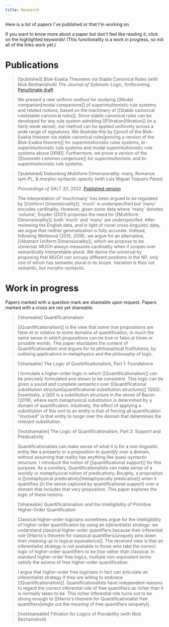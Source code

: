 ```yaml
---
title: Research
---
```


Here is a list of papers I've published or that I'm working on.

If you want to know more about a paper but don't feel like reading it, click on the highlighted keywords! (This functionality is a work in progress, so not all of the links work yet.)

# Publications

>[!published] Blok-Esakia Theorems via Stable Canonical Rules (with Nick Bezhanishvili)
>*The Journal of Sybmolic Logic*, forthcoming. [Penultimate draft](https://doi.org/10.48550/arXiv.2206.08863)
>
>We present a new uniform method for studying [[Modal companion|modal companions]] of superintuitionistic rule systems and related notions, based on the machinery of [[Stable canonical rule|stable canonical rules]]. Since stable canonical rules can be developed for any rule system admitting [[Filtration|filtration]] (in a fairly weak sense), our method can be applied uniformly across a wide range of signatures. We illustrate this by  [[proof of the Blok-Esakia theorem via stable canonical rules|proving a version of the Blok-Esakia theorem]] for superintuitionistic rules systems, bi-superintuitionistic rule systems and modal superintuitionistic rule systems above [[KM]]. Furthermore, we prove a version of the [[Dummett-Lemmon conjecture]] for superintuitionistic and bi-superintuitionistic rule systems. 

>[!published] Debunking Multiform Dimensionality: many, Romance tant-PL, & morpho-syntactic opacity (with Luis Miguel Toquero Perez)
>
>
>*Proceedings of SALT 32*, 2022. [Published version](https://ling.auf.net/lingbuzz/006727/current.pdf?_s=ixEESNA_qJcerqMU)
>
>The interpretation of 'much/many' has been argued to be regulated by [[Uniform Dimensionality]]: 'much' is underspecified but 'many' encodes cardinality. However, given some data where 'many' denotes 'volume', Snyder (2021) proposes the need for [[Multiform Dimensionality]]: both 'much' and 'many' are underspecifed. After reviewing the English data, and in light of novel cross-linguistic data, we argue that neither generalization is fully accurate. Instead, following Wellwood (2015, 2018), we argue for an alternative, [[Abstract Uniform Dimensionality]], which we propose to be universal: MUCH always measures cardinality when it scopes over semantically interpretable plural. We derive the universal by proposing that MUCH can occupy different positions in the NP, only one of which has semantic plural in its scope. Variation is thus not semantic, but morpho-syntactic.

  
  
  
# Work in progress

Papers marked with a question mark are shareable upon request. Papers marked with a cross are not yet shareable. 

>[!shareable] Quantificationalism
>
>[[Quantificationalism]] is the view that some true propositions are false *at* or *relative to* some domains of quantification, in much the same sense in which propositions can be true or false at times or possible worlds. This paper elucidates the content of Quantificationalism and argues for its philosophical fruitfulness, by outlining applications in metaphysics and the philosophy of logic.  

>[!shareable] The Logic of Quantificationalism, Part 1: Foundations
>
>I formulate a higher-order logic in which [[Quantificationalism]] can be precisely formulated and shown to be consistent. This logic can be given a sound and complete semantics over [[Quantificational substitution structure|quantificational substitution structures]] (QSS). Essentially, a QSS is a substitution structure in the sense of Bacon (2019), where each metaphysical substitution is determined by a domain of quantification. Intuitively, the effect of applying a substitution of this sort to an entity is that of forcing all quantification "involved" in that entity to range over the domain that determines the relevant substitution.



>[!notshareable] The Logic of Quantificationalism, Part 2: Support and Predicativity
>
>Quantificationalists can make sense of what it is for a non-linguistic entity like a property or a proposition to *quantify over* a domain, without assuming that reality has anything like quasi-syntactic structure. I introduce the notion of [[quantificational support]] for this purpose. As a corollary, Quantificaitonalists can make sense of a *worldly* or *metaphysical* notion of predicativity. Roughly, a proposition is [[metaphysical predicativity|metaphysically predicative]] when it quantifies (in the sense captured by quantificaitonal support) over a domain that includes that very proposition. This paper explores the logic of these notions.


>[!shareable] Quantificationalism and the Intelligibility of Primitive Higher-Order Quantification
>
>Classical higher-order logicians sometimes argue for the intelligibility of higher-order quantification by using an *inferentialist strategy*: we understand classical higher-order quantifiers because their inferential role [[Harris's theorem for classical quantifiers|uniquely pins down their meaning up to logical equivalence]]. The received view is that an inferentialist strategy is not available to those who take the correct logic of higher-order quantifiers to be *free* rather than classical. In standard higher-order free logics, multiple non-equivalent terms satisfy the axioms of free higher-order quantification.
>
>I argue that higher-order free logicians in fact can articulate an inferentialist strategy if they are willing to embrace [[Quantificationalism]]. Quantificationalists have independent reasons to regard the correct inferential role of free quantifiers as richer than it is normally taken to be. This richer inferential role turns out to be strong enough to [[Harris's theorem for Quantificationalist free quantifiers|single out the meaning of free quantifiers uniquely]].

>[!notshareable] Filtration for Logics of Provability (with Nick Bezhanishvili)
>
>
